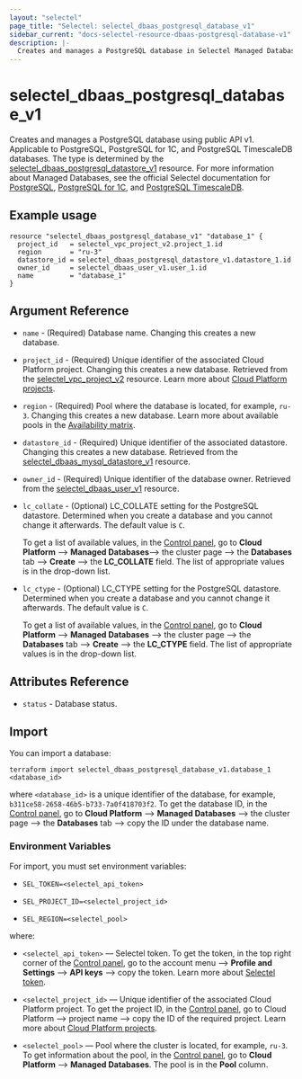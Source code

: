 ```yaml
---
layout: "selectel"
page_title: "Selectel: selectel_dbaas_postgresql_database_v1"
sidebar_current: "docs-selectel-resource-dbaas-postgresql-database-v1"
description: |-
  Creates and manages a PostgreSQL database in Selectel Managed Databases using public API v1.
---
```


# selectel\_dbaas\_postgresql\_database\_v1

Creates and manages a PostgreSQL database using public API v1. Applicable to PostgreSQL, PostgreSQL for 1C, and PostgreSQL TimescaleDB databases. The type is determined by the [selectel_dbaas_postgresql_datastore_v1](https://registry.terraform.io/providers/selectel/selectel/latest/docs/resources/dbaas_postgresql_datastore_v1) resource. For more information about Managed Databases, see the official Selectel documentation for [PostgreSQL](https://docs.selectel.ru/cloud/managed-databases/postgresql/), [PostgreSQL for 1C](https://docs.selectel.ru/cloud/managed-databases/postgresql-for-1c/), and [PostgreSQL TimescaleDB](https://docs.selectel.ru/cloud/managed-databases/timescaledb/).

## Example usage

```hcl
resource "selectel_dbaas_postgresql_database_v1" "database_1" {
  project_id   = selectel_vpc_project_v2.project_1.id
  region       = "ru-3"
  datastore_id = selectel_dbaas_postgresql_datastore_v1.datastore_1.id
  owner_id     = selectel_dbaas_user_v1.user_1.id
  name         = "database_1"
}
```

## Argument Reference

* `name` - (Required) Database name. Changing this creates a new database.

* `project_id` - (Required) Unique identifier of the associated Cloud Platform project. Changing this creates a new database. Retrieved from the [selectel_vpc_project_v2](https://registry.terraform.io/providers/selectel/selectel/latest/docs/resources/vpc_project_v2) resource. Learn more about [Cloud Platform projects](https://docs.selectel.ru/cloud/servers/about/projects/).

* `region` - (Required) Pool where the database is located, for example, `ru-3`. Changing this creates a new database. Learn more about available pools in the [Availability matrix](https://docs.selectel.ru/control-panel-actions/availability-matrix/#облачные-базы-данных).

* `datastore_id` - (Required) Unique identifier of the associated datastore. Changing this creates a new database. Retrieved from the [selectel_dbaas_mysql_datastore_v1](https://registry.terraform.io/providers/selectel/selectel/latest/docs/resources/dbaas_mysql_datastore_v1) resource.

* `owner_id` - (Required) Unique identifier of the database owner. Retrieved from the [selectel_dbaas_user_v1](https://registry.terraform.io/providers/selectel/selectel/latest/docs/resources/dbaas_user_v1) resource.

* `lc_collate` - (Optional) LC_COLLATE setting for the PostgreSQL datastore. Determined when you create a database and you cannot change it afterwards. The default value is `C`.
  
  To get a list of available values, in the [Control panel](https://my.selectel.ru/vpc/dbaas/), go to **Cloud Platform** ⟶ **Managed Databases**⟶ the cluster page ⟶ the **Databases** tab ⟶ **Create** ⟶ the **LC_COLLATE** field. The list of appropriate values is in the drop-down list.

* `lc_ctype` - (Optional) LC_CTYPE setting for the PostgreSQL datastore. Determined when you create a database and you cannot change it afterwards. The default value is `C`.

  To get a list of available values, in the [Control panel](https://my.selectel.ru/vpc/dbaas/), go to **Cloud Platform** ⟶ **Managed Databases** ⟶ the cluster page ⟶ the **Databases** tab ⟶ **Create** ⟶ the **LC_CTYPE** field. The list of appropriate values is in the drop-down list.

## Attributes Reference

* `status` - Database status.

## Import

You can import a database:

```shell
terraform import selectel_dbaas_postgresql_database_v1.database_1 <database_id>
```

where `<database_id>` is a unique identifier of the database, for example, `b311ce58-2658-46b5-b733-7a0f418703f2`. To get the database ID, in the [Control panel](https://my.selectel.ru/vpc/dbaas/), go to **Cloud Platform** ⟶ **Managed Databases** ⟶ the cluster page ⟶ the **Databases** tab ⟶ copy the ID under the database name.

### Environment Variables

For import, you must set environment variables:

* `SEL_TOKEN=<selectel_api_token>`

* `SEL_PROJECT_ID=<selectel_project_id>`

* `SEL_REGION=<selectel_pool>`

where:

* `<selectel_api_token>` — Selectel token. To get the token, in the top right corner of the [Control panel](https://my.selectel.ru/profile/apikeys), go to the account menu ⟶ **Profile and Settings** ⟶   **API keys**  ⟶ copy the token. Learn more about [Selectel token](https://developers.selectel.ru/docs/control-panel/authorization/#получить-токен-selectel).

* `<selectel_project_id>` — Unique identifier of the associated Cloud Platform project. To get the project ID, in the [Control panel](https://my.selectel.ru/vpc/), go to Cloud Platform ⟶ project name ⟶  copy the ID of the required project. Learn more about [Cloud Platform projects](https://docs.selectel.ru/cloud/managed-kubernetes/about/projects/).

* `<selectel_pool>` — Pool where the cluster is located, for example, `ru-3`. To get information about the pool, in the [Control panel](https://my.selectel.ru/vpc/dbaas/), go to **Cloud Platform** ⟶ **Managed Databases**. The pool is in the **Pool** column.
